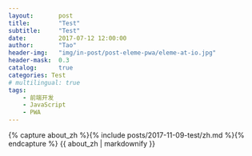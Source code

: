 ```yaml
---
layout:       post
title:        "Test"
subtitle:     "Test"
date:         2017-07-12 12:00:00
author:       "Tao"
header-img:   "img/in-post/post-eleme-pwa/eleme-at-io.jpg"
header-mask:  0.3
catalog:      true
categories: Test
# multilingual: true
tags:
    - 前端开发
    - JavaScript
    - PWA
---
```


<div class="post-container">
    {% capture about_zh %}{% include posts/2017-11-09-test/zh.md %}{% endcapture %}
    {{ about_zh | markdownify }}
</div>


<!-- Chinese Version -->
<!-- <div class="zh post-container">
    {% capture about_zh %}{% include posts/2017-07-12-upgrading-eleme-to-pwa/zh.md %}{% endcapture %}
    {{ about_zh | markdownify }}
</div> -->

<!-- English Version -->
<!-- <div class="en post-container">
    {% capture about_en %}{% include posts/2017-07-12-upgrading-eleme-to-pwa/en.md %}{% endcapture %}
    {{ about_en | markdownify }}
</div> -->